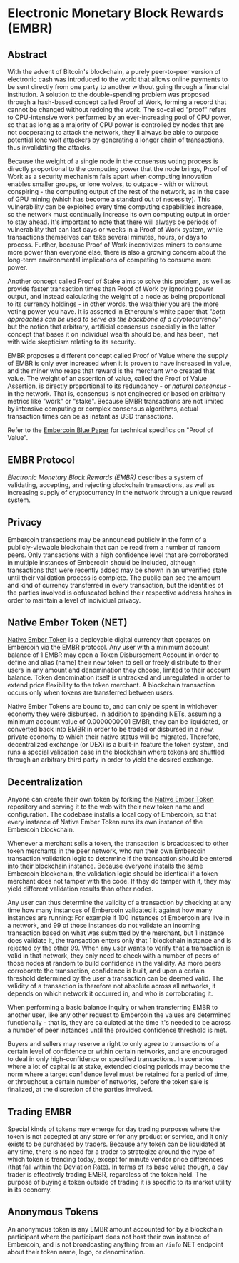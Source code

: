 # Electronic Monetary Block Rewards (EMBR)

## Abstract

With the advent of Bitcoin's blockchain, a purely peer-to-peer version of electronic cash was introduced to the world that allows online payments to be sent directly from one party to another without going through a financial institution. A solution to the double-spending problem was proposed through a hash-based concept called Proof of Work, forming a record that cannot be changed without redoing the work. The so-called "proof" refers to CPU-intensive work performed by an ever-increasing pool of CPU power, so that as long as a majority of CPU power is controlled by nodes that are not cooperating to attack the network, they'll always be able to outpace potential lone wolf attackers by generating a longer chain of transactions, thus invalidating the attacks.

Because the weight of a single node in the consensus voting process is directly proportional to the computing power that the node brings, Proof of Work as a security mechanism falls apart when computing innovation enables smaller groups, or lone wolves, to outpace - with or without conspiring - the computing output of the rest of the network, as in the case of GPU mining (which has become a standard out of necessity). This vulnerability can be exploited every time computing capabilities increase, so the network must continually increase its own computing output in order to stay ahead. It's important to note that there will always be periods of vulnerability that can last days or weeks in a Proof of Work system, while transactions themselves can take several minutes, hours, or days to process. Further, because Proof of Work incentivizes miners to consume more power than everyone else, there is also a growing concern about the long-term environmental implications of competing to consume more power.

Another concept called Proof of Stake aims to solve this problem, as well as provide faster transaction times than Proof of Work by ignoring power output, and instead calculating the weight of a node as being proportional to its currency holdings - in other words, the wealthier you are the more voting power you have. It is asserted in Ethereum's white paper that *"both approaches can be used to serve as the backbone of a cryptocurrency"* but the notion that arbitrary, artificial consensus especially in the latter concept that bases it on individual wealth should be, and has been, met with wide skepticism relating to its security.

EMBR proposes a different concept called Proof of Value where the supply of EMBR is only ever increased when it is proven to have increased in value, and the miner who reaps that reward is the merchant who created that value. The weight of an assertion of value, called the Proof of Value Assertion, is directly proportional to its redundancy - or *natural consensus* - in the network. That is, consensus is not engineered or based on arbitrary metrics like "work" or "stake". Because EMBR transactions are not limited by intensive computing or complex consensus algorithms, actual transaction times can be as instant as USD transactions.

Refer to the [Embercoin Blue Paper](./blue-paper.md) for technical specifics on "Proof of Value".

## EMBR Protocol

*Electronic Monetary Block Rewards (EMBR)* describes a system of validating, accepting, and rejecting blockchain transactions, as well as increasing supply of cryptocurrency in the network through a unique reward system.

## Privacy

Embercoin transactions may be announced publicly in the form of a publicly-viewable blockchain that can be read from a number of random peers. Only transactions with a high confidence level that are corroborated in multiple instances of Embercoin should be included, although transactions that were recently added may be shown in an unverified state until their validation process is complete. The public can see the amount and kind of currency transferred in every transaction, but the identities of the parties involved is obfuscated behind their respective address hashes in order to maintain a level of individual privacy.

## Native Ember Token (NET)

[Native Ember Token](https://github.com/exactchange/native-ember-token) is a deployable digital currency that operates on Embercoin via the EMBR protocol. Any user with a minimum account balance of 1 EMBR may open a Token Disbursement Account in order to define and alias (name) their new token to sell or freely distribute to their users in any amount and denomination they choose, limited to their account balance. Token denomination itself is untracked and unregulated in order to extend price flexibility to the token merchant. A blockchain transaction occurs only when tokens are transferred between users.

Native Ember Tokens are bound to, and can only be spent in whichever economy they were disbursed. In addition to spending NETs, assuming a minimum account value of 0.0000000001 EMBR, they can be liquidated, or converted back into EMBR in order to be traded or disbursed in a new, private economy to which their native status will be migrated. Therefore, decentralized exchange (or DEX) is a built-in feature the token system, and runs a special validation case in the blockchain where tokens are shuffled through an arbitrary third party in order to yield the desired exchange.

## Decentralization

Anyone can create their own token by forking the [Native Ember Token](https://github.com/exactchange/native-ember-token) repository and serving it to the web with their new token name and configuration. The codebase installs a local copy of Embercoin, so that every instance of Native Ember Token runs its own instance of the Embercoin blockchain.

Whenever a merchant sells a token, the transaction is broadcasted to other token merchants in the peer network, who run their own Embercoin transaction validation logic to determine if the transaction should be entered into their blockchain instance. Because everyone installs the same Embercoin blockchain, the validation logic should be identical if a token merchant does not tamper with the code. If they do tamper with it, they may yield different validation results than other nodes.

Any user can thus determine the validity of a transaction by checking at any time how many instances of Embercoin validated it against how many instances are running: For example if 100 instances of Embercoin are live in a network, and 99 of those instances do not validate an incoming transaction based on what was submitted by the merchant, but 1 instance does validate it, the transaction enters only that 1 blockchain instance and is rejected by the other 99. When any user wants to verify that a transaction is valid in that network, they only need to check with a number of peers of those nodes at random to build confidence in the validity. As more peers corroborate the transaction, confidence is built, and upon a certain threshold determined by the user a transaction can be deemed valid. The validity of a transaction is therefore not absolute across all networks, it depends on which network it occurred in, and who is corroborating it.

When performing a basic balance inquiry or when transferring EMBR to another user, like any other request to Embercoin the values are determined functionally - that is, they are calculated at the time it's needed to be across a number of peer instances until the provided confidence threshold is met.

Buyers and sellers may reserve a right to only agree to transactions of a certain level of confidence or within certain networks, and are encouraged to deal in only high-confidence or specified transactions. In scenarios where a lot of capital is at stake, extended closing periods may become the norm where a target confidence level must be retained for a period of time, or throughout a certain number of networks, before the token sale is finalized, at the discretion of the parties involved.

## Trading EMBR

Special kinds of tokens may emerge for day trading purposes where the token is not accepted at any store or for any product or service, and it only exists to be purchased by traders. Because any token can be liquidated at any time, there is no need for a trader to strategize around the hype of which token is trending today, except for minute vendor price differences (that fall within the Deviation Rate). In terms of its base value though, a day trader is effectively trading EMBR, regardless of the token held. The purpose of buying a token outside of trading it is specific to its market utility in its economy.

## Anonymous Tokens

An anonymous token is any EMBR amount accounted for by a blockchain participant where the participant does not host their own instance of Embercoin, and is not broadcasting anything from an `/info` NET endpoint about their token name, logo, or denomination.
